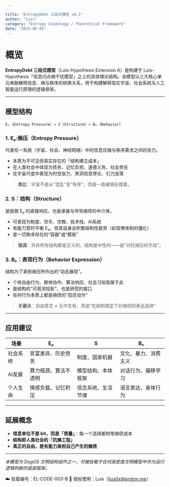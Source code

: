 ```yaml
---

title: "EntropyDebt 三段式模型 v0.1"
author: "Luis"
category: "Entropy Cosmology / Theoretical Framework"
date: "2025-06-05"
---
```


# 概览

**EntropyDebt 三段式模型**（Luis-Hypothesis Extension A）是构建于 Luis-Hypothesis「信息闪点熵干扰模型」之上的具体理论结构。该模型以三大核心单元串联解释信息、熵与秩序的转换关系，用于构建解释现实宇宙、社会系统与人工智能运行原理的逻辑骨架。

---

## 模型结构

```
Eₚ（Entropy Pressure）→ S（Structure）→ Bₑ（Behavior）
```

### 1. Eₚ:熵压（Entropy Pressure）

代表任一系统（宇宙、社会、神经网络）中的信息压缩与秩序需求之间的张力。

* 本质为不可见但真实存在的「结构建立成本」
* 在人类社会中体现为债务、记忆负担、道德义务、社会责任
* 在宇宙尺度中表现为时空张力、黑洞信息悖论、引力涨落

> **类比**：宇宙不是从“混乱”变“有序”，而是一直被熵压撑着。

### 2. S：结构（Structure）

是抵御 Eₚ 的直接响应，也是承接与传导熵债的中介体。

* 可表现为制度、货币、宗教、技术栈、AI系统
* 有能力暂时平衡 Eₚ，但其自身会积累结构性疲劳（如官僚体制的僵化）
* 是一切秩序存在的“容器”或“模板”

> **强调**：并非所有结构都是正义的，结构是中性的——是“对抗熵压的手段”。

### 3. Bₑ：表现行为（Behavior Expression）

结构为了承担熵压所作出的“动态展现”。

* 个体自由行为、群体协作、算法响应、社会习俗皆属于此
* 是结构的“可观测投影”，也是研究的接口
* 任何行为本质上都是熵债的“偿还动作”

> **关键点**：自由意志 ≠ 无中生有，而是“在结构限定下对熵债的表达选择”

---

## 应用建议

| 场景   | Eₚ         | S         | Bₑ         |
| ---- | ---------- | --------- | ---------- |
| 社会系统 | 贫富差异、历史债务  | 制度、国家机器   | 文化、暴力、消费主义 |
| AI发展 | 算力瓶颈、算法不透明 | 模型结构、本体框架 | 对话行为、偏移学习  |
| 个人生命 | 情感负载、记忆积压  | 信念系统、生活节律 | 语言表达、身体行为  |

---

## 延展概念

* **信息单位不是 bit，而是「债量」**：每一个选择都附带熵债成本
* **结构即人类社会的「抗熵工程」**
* **真正的自由，是有能力承担自己产生的熵债**

---

*本模型为 DogOS 文明结构组件之一，可被挂载于任何高密度文明模型中作为运行逻辑判断的底层框架。*

☁️ 挂载编号：EL-CODE-003-B
📎 授权使用：Luis（[lius0x@proton.me](mailto:lius0x@proton.me)）
